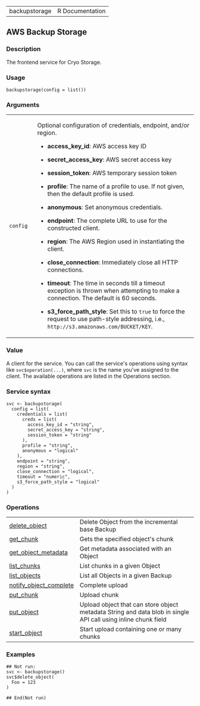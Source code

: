 <table style="width: 100%;">
<tbody>
<tr class="odd">
<td>backupstorage</td>
<td style="text-align: right;">R Documentation</td>
</tr>
</tbody>
</table>

## AWS Backup Storage

### Description

The frontend service for Cryo Storage.

### Usage

    backupstorage(config = list())

### Arguments

<table>
<colgroup>
<col style="width: 15%" />
<col style="width: 85%" />
</colgroup>
<tbody>
<tr class="odd">
<td><code id="backupstorage_:_config">config</code></td>
<td><p>Optional configuration of credentials, endpoint, and/or
region.</p>
<ul>
<li><p><strong>access_key_id</strong>: AWS access key ID</p></li>
<li><p><strong>secret_access_key</strong>: AWS secret access
key</p></li>
<li><p><strong>session_token</strong>: AWS temporary session
token</p></li>
<li><p><strong>profile</strong>: The name of a profile to use. If not
given, then the default profile is used.</p></li>
<li><p><strong>anonymous</strong>: Set anonymous credentials.</p></li>
<li><p><strong>endpoint</strong>: The complete URL to use for the
constructed client.</p></li>
<li><p><strong>region</strong>: The AWS Region used in instantiating the
client.</p></li>
<li><p><strong>close_connection</strong>: Immediately close all HTTP
connections.</p></li>
<li><p><strong>timeout</strong>: The time in seconds till a timeout
exception is thrown when attempting to make a connection. The default is
60 seconds.</p></li>
<li><p><strong>s3_force_path_style</strong>: Set this to
<code>true</code> to force the request to use path-style addressing,
i.e., <code
style="white-space: pre;">⁠http://s3.amazonaws.com/BUCKET/KEY⁠</code>.</p></li>
</ul></td>
</tr>
</tbody>
</table>

### Value

A client for the service. You can call the service's operations using
syntax like `svc$operation(...)`, where `svc` is the name you've
assigned to the client. The available operations are listed in the
Operations section.

### Service syntax

    svc <- backupstorage(
      config = list(
        credentials = list(
          creds = list(
            access_key_id = "string",
            secret_access_key = "string",
            session_token = "string"
          ),
          profile = "string",
          anonymous = "logical"
        ),
        endpoint = "string",
        region = "string",
        close_connection = "logical",
        timeout = "numeric",
        s3_force_path_style = "logical"
      )
    )

### Operations

<table>
<tbody>
<tr class="odd">
<td style="text-align: left;"><a href="../backupstorage_delete_object/"> delete_object </a></td>
<td style="text-align: left;">Delete Object from the incremental base
Backup</td>
</tr>
<tr class="even">
<td style="text-align: left;"><a href="../backupstorage_get_chunk/"> get_chunk </a></td>
<td style="text-align: left;">Gets the specified object's chunk</td>
</tr>
<tr class="odd">
<td style="text-align: left;"><a href="../backupstorage_get_object_metadata/"> get_object_metadata </a></td>
<td style="text-align: left;">Get metadata associated with an
Object</td>
</tr>
<tr class="even">
<td style="text-align: left;"><a href="../backupstorage_list_chunks/"> list_chunks </a></td>
<td style="text-align: left;">List chunks in a given Object</td>
</tr>
<tr class="odd">
<td style="text-align: left;"><a href="../backupstorage_list_objects/"> list_objects </a></td>
<td style="text-align: left;">List all Objects in a given Backup</td>
</tr>
<tr class="even">
<td style="text-align: left;"><a href="../backupstorage_notify_object_complete/"> notify_object_complete </a></td>
<td style="text-align: left;">Complete upload</td>
</tr>
<tr class="odd">
<td style="text-align: left;"><a href="../backupstorage_put_chunk/"> put_chunk </a></td>
<td style="text-align: left;">Upload chunk</td>
</tr>
<tr class="even">
<td style="text-align: left;"><a href="../backupstorage_put_object/"> put_object </a></td>
<td style="text-align: left;">Upload object that can store object
metadata String and data blob in single API call using inline chunk
field</td>
</tr>
<tr class="odd">
<td style="text-align: left;"><a href="../backupstorage_start_object/"> start_object </a></td>
<td style="text-align: left;">Start upload containing one or many
chunks</td>
</tr>
</tbody>
</table>

### Examples

    ## Not run: 
    svc <- backupstorage()
    svc$delete_object(
      Foo = 123
    )

    ## End(Not run)
